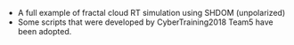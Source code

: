 - A full example of fractal cloud RT simulation using SHDOM (unpolarized)
- Some scripts that were developed by CyberTraining2018 Team5 have been adopted. 

